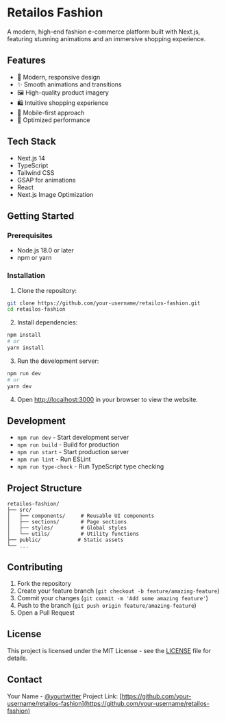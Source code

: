 # Retailos Fashion

A modern, high-end fashion e-commerce platform built with Next.js, featuring stunning animations and an immersive shopping experience.

## Features

- 🎨 Modern, responsive design
- ✨ Smooth animations and transitions
- 🖼️ High-quality product imagery
- 🛍️ Intuitive shopping experience
- 📱 Mobile-first approach
- 🚀 Optimized performance

## Tech Stack

- Next.js 14
- TypeScript
- Tailwind CSS
- GSAP for animations
- React
- Next.js Image Optimization

## Getting Started

### Prerequisites

- Node.js 18.0 or later
- npm or yarn

### Installation

1. Clone the repository:

```bash
git clone https://github.com/your-username/retailos-fashion.git
cd retailos-fashion
```

2. Install dependencies:

```bash
npm install
# or
yarn install
```

3. Run the development server:

```bash
npm run dev
# or
yarn dev
```

4. Open [http://localhost:3000](http://localhost:3000) in your browser to view the website.

## Development

- `npm run dev` - Start development server
- `npm run build` - Build for production
- `npm run start` - Start production server
- `npm run lint` - Run ESLint
- `npm run type-check` - Run TypeScript type checking

## Project Structure

```
retailos-fashion/
├── src/
│   ├── components/     # Reusable UI components
│   ├── sections/       # Page sections
│   ├── styles/         # Global styles
│   └── utils/          # Utility functions
├── public/            # Static assets
└── ...
```

## Contributing

1. Fork the repository
2. Create your feature branch (`git checkout -b feature/amazing-feature`)
3. Commit your changes (`git commit -m 'Add some amazing feature'`)
4. Push to the branch (`git push origin feature/amazing-feature`)
5. Open a Pull Request

## License

This project is licensed under the MIT License - see the [LICENSE](LICENSE) file for details.

## Contact

Your Name - [@yourtwitter](https://twitter.com/yourtwitter)
Project Link: [https://github.com/your-username/retailos-fashion](https://github.com/your-username/retailos-fashion)
